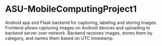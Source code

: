 # ASU-MobileComputingProject1
Android app and Flask backend for capturing, labeling and storing images. Frontend allows capturing images on Android devices and uploading to backend server over network. Backend receives images, stores them by category, and names them based on UTC timestamp.
